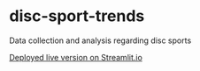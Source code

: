 # disc-sport-trends
Data collection and analysis regarding disc sports

[Deployed live version on Streamlit.io](https://share.streamlit.io/jschoeck/disc-sport-trends/main/disc-sport-trends.py)

